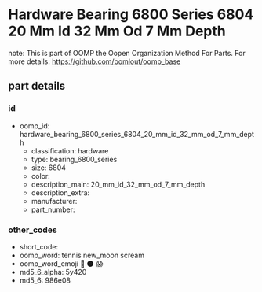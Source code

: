 # Hardware Bearing 6800 Series 6804 20 Mm Id 32 Mm Od 7 Mm Depth  

note: This is part of OOMP the Oopen Organization Method For Parts. For more details: https://github.com/oomlout/oomp_base

##  part details





### id
* oomp_id: hardware_bearing_6800_series_6804_20_mm_id_32_mm_od_7_mm_depth
  * classification: hardware
  * type: bearing_6800_series
  * size: 6804
  * color: 
  * description_main: 20_mm_id_32_mm_od_7_mm_depth
  * description_extra: 
  * manufacturer: 
  * part_number: 

### other_codes
* short_code: 
* oomp_word: tennis new_moon scream
* oomp_word_emoji :tennis: :new_moon: :scream:
* md5_6_alpha: 5y420
* md5_6: 986e08